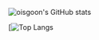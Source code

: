 ![oisgoon's GitHub stats](https://github-readme-stats.vercel.app/api?username=oisgoon&show_icons=true&theme=github_dark&repo=github-readme-stats)

[![Top Langs](https://github-readme-stats.vercel.app/api/top-langs/?username=oisgoon)

